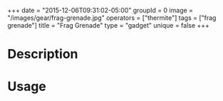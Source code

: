 +++
date = "2015-12-06T09:31:02-05:00"
groupId = 0
image = "/images/gear/frag-grenade.jpg"
operators = ["thermite"]
tags = ["frag grenade"]
title = "Frag Grenade"
type = "gadget"
unique = false
+++

# Description

# Usage
